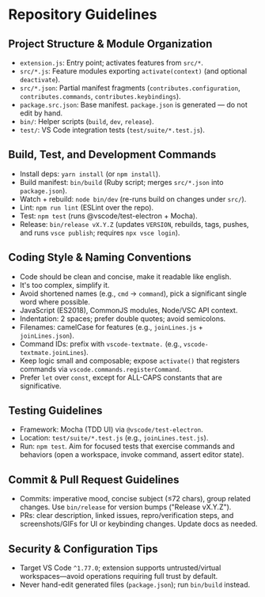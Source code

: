 # Repository Guidelines

## Project Structure & Module Organization
- `extension.js`: Entry point; activates features from `src/*`.
- `src/*.js`: Feature modules exporting `activate(context)` (and optional `deactivate`).
- `src/*.json`: Partial manifest fragments (`contributes.configuration`, `contributes.commands`, `contributes.keybindings`).
- `package.src.json`: Base manifest. `package.json` is generated — do not edit by hand.
- `bin/`: Helper scripts (`build`, `dev`, `release`).
- `test/`: VS Code integration tests (`test/suite/*.test.js`).

## Build, Test, and Development Commands
- Install deps: `yarn install` (or `npm install`).
- Build manifest: `bin/build` (Ruby script; merges `src/*.json` into `package.json`).
- Watch + rebuild: `node bin/dev` (re-runs build on changes under `src/`).
- Lint: `npm run lint` (ESLint over the repo).
- Test: `npm test` (runs @vscode/test-electron + Mocha).
- Release: `bin/release vX.Y.Z` (updates `VERSION`, rebuilds, tags, pushes, and runs `vsce publish`; requires `npx vsce login`).

## Coding Style & Naming Conventions
- Code should be clean and concise, make it readable like english.
- It's too complex, simplify it.
- Avoid shortened names (e.g., `cmd` → `command`), pick a significant single word where possible.
- JavaScript (ES2018), CommonJS modules, Node/VSC API context.
- Indentation: 2 spaces; prefer double quotes; avoid semicolons.
- Filenames: camelCase for features (e.g., `joinLines.js` + `joinLines.json`).
- Command IDs: prefix with `vscode-textmate.` (e.g., `vscode-textmate.joinLines`).
- Keep logic small and composable; expose `activate()` that registers commands via `vscode.commands.registerCommand`.
- Prefer `let` over `const`, except for ALL-CAPS constants that are significative.

## Testing Guidelines
- Framework: Mocha (TDD UI) via `@vscode/test-electron`.
- Location: `test/suite/*.test.js` (e.g., `joinLines.test.js`).
- Run: `npm test`. Aim for focused tests that exercise commands and behaviors (open a workspace, invoke command, assert editor state).

## Commit & Pull Request Guidelines
- Commits: imperative mood, concise subject (≤72 chars), group related changes. Use `bin/release` for version bumps ("Release vX.Y.Z").
- PRs: clear description, linked issues, repro/verification steps, and screenshots/GIFs for UI or keybinding changes. Update docs as needed.

## Security & Configuration Tips
- Target VS Code `^1.77.0`; extension supports untrusted/virtual workspaces—avoid operations requiring full trust by default.
- Never hand-edit generated files (`package.json`); run `bin/build` instead.
